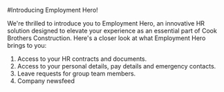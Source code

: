 #Introducing Employment Hero!

We're thrilled to introduce you to Employment Hero, an innovative HR solution designed to elevate your experience as an essential part of Cook Brothers Construction. Here's a closer look at what Employment Hero brings to you:

1. Access to your HR contracts and documents.
2. Access to your personal details, pay details and emergency contacts. 
3. Leave requests for group team members.
4. Company newsfeed
